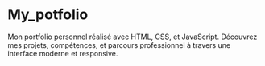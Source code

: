 # My_potfolio
Mon portfolio personnel réalisé avec HTML, CSS, et JavaScript. Découvrez mes projets, compétences, et parcours professionnel à travers une interface moderne et responsive.
